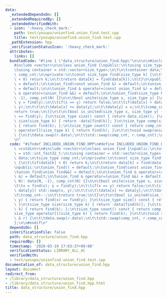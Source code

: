 ```yaml
---
data:
  _extendedDependsOn: []
  _extendedRequiredBy: []
  _extendedVerifiedWith:
  - icon: ':heavy_check_mark:'
    path: test/yosupo/unionfind.union_find.test.cpp
    title: test/yosupo/unionfind.union_find.test.cpp
  _pathExtension: hpp
  _verificationStatusIcon: ':heavy_check_mark:'
  attributes:
    links: []
  bundledCode: "#line 1 \"data_structure/union_find.hpp\"\n\n\n\n#include <cstdint>\n\
    #include <vector>\n\nclass union_find {\npublic:\n\tusing size_type = std::int_fast32_t;\n\
    \tusing container = std::vector<size_type>;\n\t\n\tcontainer data;\n\tsize_type\
    \ comp_cnt;\n\nprivate:\n\tconst size_type find(size_type k) {\n\t\tif(data[k]\
    \ < 0) return k;\n\t\treturn data[k] = find(data[k]);\n\t}\n\npublic:\n\tunion_find()\
    \ = default;\n\tunion_find(const union_find &) = default;\n\tunion_find(union_find&&)\
    \ = default;\n\n\tunion_find & operator=(const union_find &) = default;\n\tunion_find\
    \ & operator=(union_find &&) = default;\n\n\tunion_find(size_type N): data(N,\
    \ -1), comp_cnt(N) {}\n\n\tbool unite(size_type x, size_type y) {\n\t\tx = find(x);\
    \ y = find(y);\n\t\tif(x == y) return false;\n\t\tif(data[x] > data[y]) std::swap(x,\
    \ y);\n\t\t\n\t\tdata[x] += data[y];\n\t\tdata[y] = x;\n\t\tcomp_cnt--;\n\t\t\
    return true;\n\t}\n\t\n\tbool is_united(size_type x, size_type y) { return find(x)\
    \ == find(y); }\n\tsize_type size() const { return data.size(); }\n\tsize_type\
    \ size(size_type k) { return -data[find(k)]; }\n\tsize_type comp(size_type k)\
    \ { return find(k); };\n\tsize_type count() const { return comp_cnt; }\n\tsize_type\
    \ operator[](size_type k) { return find(k); }\n\t\n\tvoid swap(union_find & r)\
    \ {\n\t\tdata.swap(r.data);\n\t\tstd::swap(comp_cnt, r.comp_cnt);\n\t}\n};\n\n\
    \n"
  code: "#ifndef INCLUDED_UNION_FIND_HPP\n#define INCLUDED_UNION_FIND_HPP\n\n#include\
    \ <cstdint>\n#include <vector>\n\nclass union_find {\npublic:\n\tusing size_type\
    \ = std::int_fast32_t;\n\tusing container = std::vector<size_type>;\n\t\n\tcontainer\
    \ data;\n\tsize_type comp_cnt;\n\nprivate:\n\tconst size_type find(size_type k)\
    \ {\n\t\tif(data[k] < 0) return k;\n\t\treturn data[k] = find(data[k]);\n\t}\n\
    \npublic:\n\tunion_find() = default;\n\tunion_find(const union_find &) = default;\n\
    \tunion_find(union_find&&) = default;\n\n\tunion_find & operator=(const union_find\
    \ &) = default;\n\tunion_find & operator=(union_find &&) = default;\n\n\tunion_find(size_type\
    \ N): data(N, -1), comp_cnt(N) {}\n\n\tbool unite(size_type x, size_type y) {\n\
    \t\tx = find(x); y = find(y);\n\t\tif(x == y) return false;\n\t\tif(data[x] >\
    \ data[y]) std::swap(x, y);\n\t\t\n\t\tdata[x] += data[y];\n\t\tdata[y] = x;\n\
    \t\tcomp_cnt--;\n\t\treturn true;\n\t}\n\t\n\tbool is_united(size_type x, size_type\
    \ y) { return find(x) == find(y); }\n\tsize_type size() const { return data.size();\
    \ }\n\tsize_type size(size_type k) { return -data[find(k)]; }\n\tsize_type comp(size_type\
    \ k) { return find(k); };\n\tsize_type count() const { return comp_cnt; }\n\t\
    size_type operator[](size_type k) { return find(k); }\n\t\n\tvoid swap(union_find\
    \ & r) {\n\t\tdata.swap(r.data);\n\t\tstd::swap(comp_cnt, r.comp_cnt);\n\t}\n\
    };\n\n#endif\n"
  dependsOn: []
  isVerificationFile: false
  path: data_structure/union_find.hpp
  requiredBy: []
  timestamp: '2020-03-19 17:03:37+09:00'
  verificationStatus: LIBRARY_ALL_AC
  verifiedWith:
  - test/yosupo/unionfind.union_find.test.cpp
documentation_of: data_structure/union_find.hpp
layout: document
redirect_from:
- /library/data_structure/union_find.hpp
- /library/data_structure/union_find.hpp.html
title: data_structure/union_find.hpp
---
```

